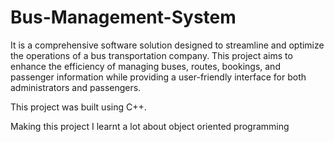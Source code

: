 # Bus-Management-System
It is a comprehensive software solution designed to streamline and optimize the operations of a bus transportation company. This project aims to enhance the efficiency of managing buses, routes, bookings, and passenger information while providing a user-friendly interface for both administrators and passengers. 

This project was built using C++. 

Making this project I learnt a lot about object oriented programming
